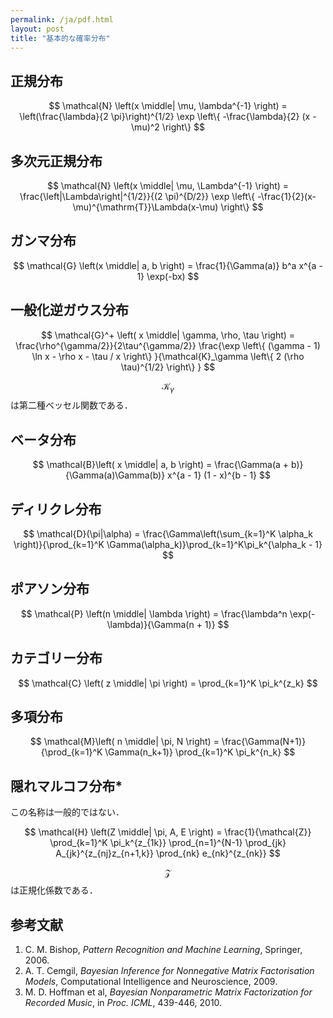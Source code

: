 ```yaml
---
permalink: /ja/pdf.html
layout: post
title: "基本的な確率分布"
---
```


## 正規分布

$$
\mathcal{N} \left(x \middle| \mu, \lambda^{-1} \right) = \left(\frac{\lambda}{2 \pi}\right)^{1/2} \exp \left\{ -\frac{\lambda}{2} (x - \mu)^2 \right\}
$$

## 多次元正規分布

$$
\mathcal{N} \left(x \middle| \mu, \Lambda^{-1} \right) = \frac{\left|\Lambda\right|^{1/2}}{(2 \pi)^{D/2}} \exp \left\{ -\frac{1}{2}(x-\mu)^{\mathrm{T}}\Lambda(x-\mu) \right\}
$$

## ガンマ分布

$$
\mathcal{G} \left(x \middle| a, b \right) = \frac{1}{\Gamma(a)} b^a x^{a - 1} \exp(-bx)
$$

## 一般化逆ガウス分布

$$
\mathcal{G}^+ \left( x \middle| \gamma, \rho, \tau \right) = \frac{\rho^{\gamma/2}}{2\tau^{\gamma/2}} \frac{\exp \left\{ (\gamma - 1) \ln x - \rho x - \tau / x \right\} }{\mathcal{K}_\gamma \left\{ 2 (\rho \tau)^{1/2} \right\} }
$$

$$\mathcal{K}_\gamma$$ は第二種ベッセル関数である．

## ベータ分布

$$
\mathcal{B}\left( x \middle| a, b \right) = \frac{\Gamma(a + b)}{\Gamma(a)\Gamma(b)} x^{a - 1} (1 - x)^{b - 1}
$$

## ディリクレ分布

$$
\mathcal{D}(\pi|\alpha) = \frac{\Gamma\left(\sum_{k=1}^K \alpha_k \right)}{\prod_{k=1}^K \Gamma(\alpha_k)}\prod_{k=1}^K\pi_k^{\alpha_k - 1}
$$

## ポアソン分布

$$
\mathcal{P} \left(n \middle| \lambda \right) = \frac{\lambda^n \exp(-\lambda)}{\Gamma(n + 1)}
$$

## カテゴリー分布

$$
\mathcal{C} \left( z \middle| \pi \right) = \prod_{k=1}^K \pi_k^{z_k}
$$

## 多項分布

$$
\mathcal{M}\left( n \middle| \pi, N \right) = \frac{\Gamma(N+1)}{\prod_{k=1}^K \Gamma(n_k+1)} \prod_{k=1}^K \pi_k^{n_k}
$$

## 隠れマルコフ分布\*
この名称は一般的ではない．

$$
\mathcal{H} \left(Z \middle| \pi, A, E \right) = \frac{1}{\mathcal{Z}} \prod_{k=1}^K \pi_k^{z_{1k}} \prod_{n=1}^{N-1} \prod_{jk} A_{jk}^{z_{nj}z_{n+1,k}} \prod_{nk} e_{nk}^{z_{nk}}
$$

$$\mathcal{Z}$$ は正規化係数である．

## 参考文献

1. C. M. Bishop, *Pattern Recognition and Machine Learning*, Springer, 2006.
2. A. T. Cemgil, *Bayesian Inference for Nonnegative Matrix Factorisation Models*, Computational Intelligence and Neuroscience, 2009.
3. M. D. Hoffman et al, *Bayesian Nonparametric Matrix Factorization for Recorded Music*, in *Proc. ICML*, 439-446, 2010.
